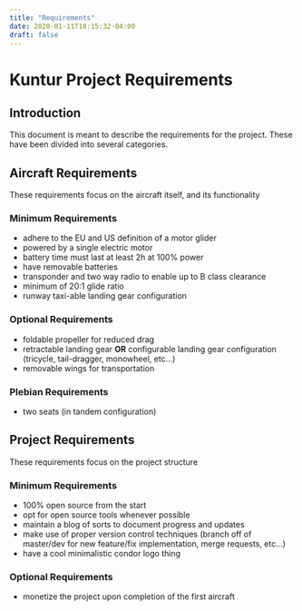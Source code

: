 ```yaml
---
title: "Requirements"
date: 2020-01-11T18:15:32-04:00
draft: false
---
```


# Kuntur Project Requirements

## Introduction

This document is meant to describe the requirements for the project. These have been divided into several categories.

## Aircraft Requirements

These requirements focus on the aircraft itself, and its functionality

### Minimum Requirements

* adhere to the EU and US definition of a motor glider
* powered by a single electric motor
* battery time must last at least 2h at 100% power
* have removable batteries
* transponder and two way radio to enable up to B class clearance
* minimum of 20:1 glide ratio
* runway taxi-able landing gear configuration

### Optional Requirements

* foldable propeller for reduced drag
* retractable landing gear **OR** configurable landing gear configuration (tricycle, tail-dragger, monowheel, etc...)
* removable wings for transportation

### Plebian Requirements

* two seats (in tandem configuration)

## Project Requirements

These requirements focus on the project structure

### Minimum Requirements

* 100% open source from the start
* opt for open source tools whenever possible
* maintain a blog of sorts to document progress and updates
* make use of proper version control techniques (branch off of master/dev for new feature/fix implementation, merge requests, etc...)
* have a cool minimalistic condor logo thing

### Optional Requirements

* monetize the project upon completion of the first aircraft
